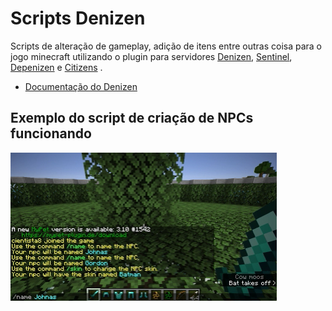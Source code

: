 # Scripts Denizen
Scripts de alteração de gameplay, adição de itens entre outras coisa para o jogo minecraft utilizando o plugin para servidores [Denizen](https://github.com/DenizenScript/Denizen), [Sentinel](https://github.com/mcmonkeyprojects/Sentinel), [Depenizen](https://github.com/DenizenScript/Depenizen) e [Citizens](https://github.com/CitizensDev/Citizens2) .
- [Documentação do Denizen](https://one.denizenscript.com/denizen/logs)

## Exemplo do script de criação de NPCs funcionando
[![NPC MENU](https://raw.githubusercontent.com/Nepo26/Scripts-Denizen/master/thumb.png)](https://streamable.com/olype8#)
